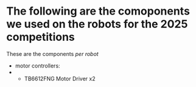 # The following are the comoponents we used on the robots for the 2025 competitions
These are the components _per robot_

- motor controllers:
- - TB6612FNG Motor Driver x2



